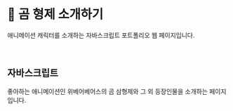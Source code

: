# :bear: 곰 형제 소개하기

애니메이션 캐릭터를 소개하는 자바스크립트 포트폴리오 웹 페이지입니다.

<br/>

## 자바스크립트

좋아하는 애니메이션인 위베어베어스의 곰 삼형제와 그 외 등장인물을 소개하는 페이지입니다.

